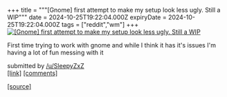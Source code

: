 +++
title = """[Gnome] first attempt to make my setup look less ugly. Still a WIP"""
date = 2024-10-25T19:22:04.000Z
expiryDate = 2024-10-25T19:22:04.000Z
tags = ["reddit","wm"]
+++
[![[Gnome] first attempt to make my setup look less ugly. Still a WIP](https://preview.redd.it/c64lulfndywd1.jpeg?width=640&crop=smart&auto=webp&s=4e0fc6d89467f029f162f47cbeb4fe1d1de9b8d0 "[Gnome] first attempt to make my setup look less ugly. Still a WIP")](https://www.reddit.com/r/unixporn/comments/1gc2e4q/gnome_first_attempt_to_make_my_setup_look_less/)

First time trying to work with gnome and while I think it has it's issues I'm having a lot of fun messing with it

submitted by [/u/SleepyZxZ](https://www.reddit.com/user/SleepyZxZ)  
[\[link\]](https://i.redd.it/c64lulfndywd1.jpeg) [\[comments\]](https://www.reddit.com/r/unixporn/comments/1gc2e4q/gnome_first_attempt_to_make_my_setup_look_less/)

[[source]](https://www.reddit.com/r/unixporn/comments/1gc2e4q/gnome_first_attempt_to_make_my_setup_look_less/)

